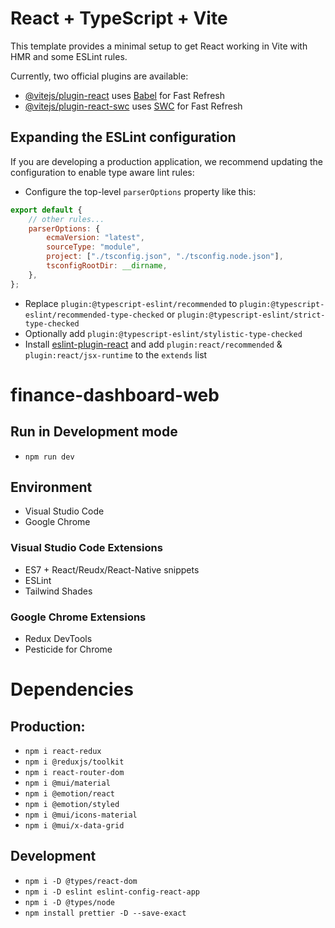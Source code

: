 # React + TypeScript + Vite

This template provides a minimal setup to get React working in Vite with HMR and some ESLint rules.

Currently, two official plugins are available:

-   [@vitejs/plugin-react](https://github.com/vitejs/vite-plugin-react/blob/main/packages/plugin-react/README.md) uses [Babel](https://babeljs.io/) for Fast Refresh
-   [@vitejs/plugin-react-swc](https://github.com/vitejs/vite-plugin-react-swc) uses [SWC](https://swc.rs/) for Fast Refresh

## Expanding the ESLint configuration

If you are developing a production application, we recommend updating the configuration to enable type aware lint rules:

-   Configure the top-level `parserOptions` property like this:

```js
export default {
    // other rules...
    parserOptions: {
        ecmaVersion: "latest",
        sourceType: "module",
        project: ["./tsconfig.json", "./tsconfig.node.json"],
        tsconfigRootDir: __dirname,
    },
};
```

-   Replace `plugin:@typescript-eslint/recommended` to `plugin:@typescript-eslint/recommended-type-checked` or `plugin:@typescript-eslint/strict-type-checked`
-   Optionally add `plugin:@typescript-eslint/stylistic-type-checked`
-   Install [eslint-plugin-react](https://github.com/jsx-eslint/eslint-plugin-react) and add `plugin:react/recommended` & `plugin:react/jsx-runtime` to the `extends` list

# finance-dashboard-web

## Run in Development mode

-   `npm run dev`

## Environment

-   Visual Studio Code
-   Google Chrome

### Visual Studio Code Extensions

-   ES7 + React/Reudx/React-Native snippets
-   ESLint
-   Tailwind Shades

### Google Chrome Extensions

-   Redux DevTools
-   Pesticide for Chrome

# Dependencies

## Production:

-   `npm i react-redux`
-   `npm i @reduxjs/toolkit`
-   `npm i react-router-dom`
-   `npm i @mui/material`
-   `npm i @emotion/react`
-   `npm i @emotion/styled`
-   `npm i @mui/icons-material`
-   `npm i @mui/x-data-grid`

## Development

-   `npm i -D @types/react-dom`
-   `npm i -D eslint eslint-config-react-app`
-   `npm i -D @types/node`
-   `npm install prettier -D --save-exact`
